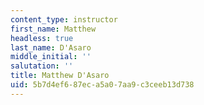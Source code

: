```yaml
---
content_type: instructor
first_name: Matthew
headless: true
last_name: D'Asaro
middle_initial: ''
salutation: ''
title: Matthew D'Asaro
uid: 5b7d4ef6-87ec-a5a0-7aa9-c3ceeb13d738
---
```

